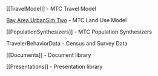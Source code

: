 [[TravelModel]] - MTC Travel Model

[Bay Area UrbanSim Two](http://bayareametro.github.io/baus_docs/) - MTC Land Use Model

[[PopulationSynthesizers]] - MTC Population Synthesizers

TravelerBehaviorData - Census and Survey Data

[[Documents]] - Document library

[[Presentations]] - Presentation library